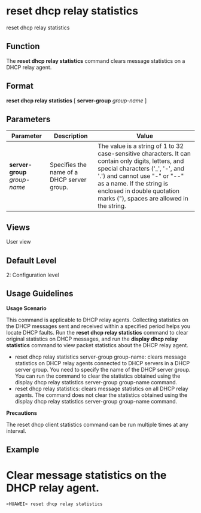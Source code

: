reset dhcp relay statistics
===========================

reset dhcp relay statistics

Function
--------



The **reset dhcp relay statistics** command clears message statistics on a DHCP relay agent.




Format
------

**reset dhcp relay statistics** [ **server-group** *group-name* ]


Parameters
----------

| Parameter | Description | Value |
| --- | --- | --- |
| **server-group** *group-name* | Specifies the name of a DHCP server group. | The value is a string of 1 to 32 case-sensitive characters. It can contain only digits, letters, and special characters ('\_', '-', and '.') and cannot use "-" or "--" as a name. If the string is enclosed in double quotation marks ("), spaces are allowed in the string. |



Views
-----

User view


Default Level
-------------

2: Configuration level


Usage Guidelines
----------------

**Usage Scenario**

This command is applicable to DHCP relay agents. Collecting statistics on the DHCP messages sent and received within a specified period helps you locate DHCP faults. Run the **reset dhcp relay statistics** command to clear original statistics on DHCP messages, and run the **display dhcp relay statistics** command to view packet statistics about the DHCP relay agent.

* reset dhcp relay statistics server-group group-name: clears message statistics on DHCP relay agents connected to DHCP servers in a DHCP server group. You need to specify the name of the DHCP server group. You can run the command to clear the statistics obtained using the display dhcp relay statistics server-group group-name command.
* reset dhcp relay statistics: clears message statistics on all DHCP relay agents. The command does not clear the statistics obtained using the display dhcp relay statistics server-group group-name command.

**Precautions**

The reset dhcp client statistics command can be run multiple times at any interval.


Example
-------

# Clear message statistics on the DHCP relay agent.
```
<HUAWEI> reset dhcp relay statistics

```